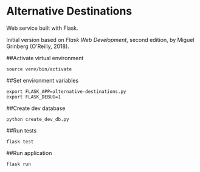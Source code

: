 # Alternative Destinations
Web service built with Flask.

Initial version based on *Flask Web Development*, second edition, by Miguel Grinberg (O'Reilly, 2018).

##Activate virtual environment

```
source venv/bin/activate
```

##Set environment variables

```
export FLASK_APP=alternative-destinations.py
export FLASK_DEBUG=1
```

##Create dev database

```
python create_dev_db.py 
```

##Run tests

```
flask test
```

##Run application

```
flask run
```
